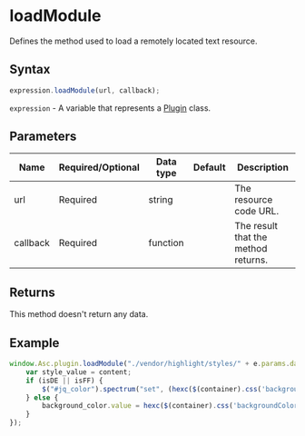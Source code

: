 # loadModule

Defines the method used to load a remotely located text resource.

## Syntax

```javascript
expression.loadModule(url, callback);
```

`expression` - A variable that represents a [Plugin](../plugin.md) class.

## Parameters

| **Name** | **Required/Optional** | **Data type** | **Default** | **Description** |
| ------------- | ------------- | ------------- | ------------- | ------------- |
| url | Required | string |  | The resource code URL. |
| callback | Required | function |  | The result that the method returns. |

## Returns

This method doesn't return any data.

## Example

```javascript
window.Asc.plugin.loadModule("./vendor/highlight/styles/" + e.params.data.id , function(content) {
    var style_value = content;
    if (isDE || isFF) {
        $("#jq_color").spectrum("set", (hexc($(container).css('backgroundColor'))));
    } else {
        background_color.value = hexc($(container).css('backgroundColor'));
    }
});
```

